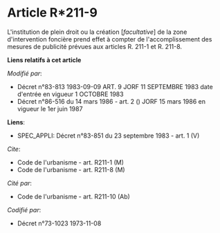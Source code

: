 # Article R*211-9

L'institution de plein droit ou la création [*facultative*] de la zone d'intervention foncière prend effet à compter de
l'accomplissement des mesures de publicité prévues aux articles R. 211-1 et R. 211-8.

**Liens relatifs à cet article**

_Modifié par_:

  - Décret n°83-813 1983-09-09 ART. 9 JORF 11 SEPTEMBRE 1983 date d'entrée en vigueur 1 OCTOBRE 1983
  - Décret n°86-516 du 14 mars 1986 - art. 2 () JORF 15 mars 1986 en vigueur le 1er juin 1987

**Liens**:

  - SPEC_APPLI: Décret n°83-851 du 23 septembre 1983 - art. 1 (V)

_Cite_:

  - Code de l'urbanisme - art. R211-1 (M)
  - Code de l'urbanisme - art. R211-8 (M)

_Cité par_:

  - Code de l'urbanisme - art. R211-10 (Ab)

_Codifié par_:

  - Décret n°73-1023 1973-11-08
